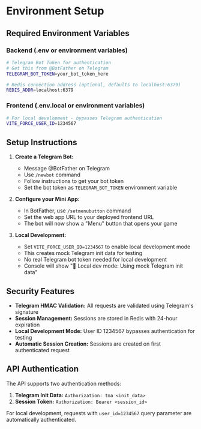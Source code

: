 # Environment Setup

## Required Environment Variables

### Backend (.env or environment variables)

```bash
# Telegram Bot Token for authentication
# Get this from @BotFather on Telegram
TELEGRAM_BOT_TOKEN=your_bot_token_here

# Redis connection address (optional, defaults to localhost:6379)
REDIS_ADDR=localhost:6379
```

### Frontend (.env.local or environment variables)

```bash
# For local development - bypasses Telegram authentication
VITE_FORCE_USER_ID=1234567
```

## Setup Instructions

1. **Create a Telegram Bot:**
   - Message @BotFather on Telegram
   - Use `/newbot` command
   - Follow instructions to get your bot token
   - Set the bot token as `TELEGRAM_BOT_TOKEN` environment variable

2. **Configure your Mini App:**
   - In BotFather, use `/setmenubutton` command
   - Set the web app URL to your deployed frontend URL
   - The bot will now show a "Menu" button that opens your game

3. **Local Development:**
   - Set `VITE_FORCE_USER_ID=1234567` to enable local development mode
   - This creates mock Telegram init data for testing
   - No real Telegram bot token needed for local development
   - Console will show "🔧 Local dev mode: Using mock Telegram init data"

## Security Features

- **Telegram HMAC Validation:** All requests are validated using Telegram's signature
- **Session Management:** Sessions are stored in Redis with 24-hour expiration
- **Local Development Mode:** User ID 1234567 bypasses authentication for testing
- **Automatic Session Creation:** Sessions are created on first authenticated request

## API Authentication

The API supports two authentication methods:

1. **Telegram Init Data:** `Authorization: tma <init_data>`
2. **Session Token:** `Authorization: Bearer <session_id>`

For local development, requests with `user_id=1234567` query parameter are automatically authenticated.

